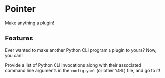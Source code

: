 # Pointer

Make anything a plugin!

## Features

Ever wanted to make another Python CLI program a plugin to yours? Now, you can!

Provide a list of Python CLI invocations along with their associated command line arguments in the `config.yaml` (or other `YAML`) file, and go to it!
